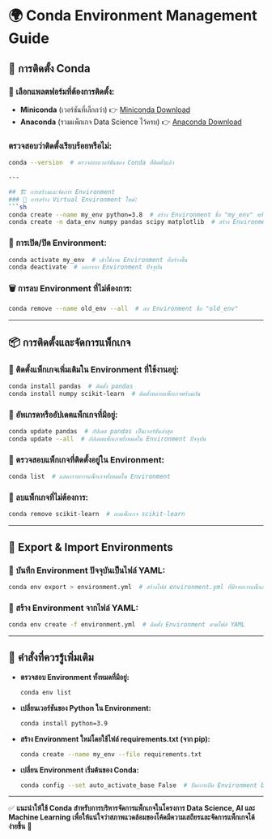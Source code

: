 
# 🌍 Conda Environment Management Guide

## 🔧 การติดตั้ง Conda
### 📌 เลือกแพลตฟอร์มที่ต้องการติดตั้ง:
- **Miniconda** (เวอร์ชันที่เล็กกว่า) 👉 [Miniconda Download](https://docs.conda.io/en/latest/miniconda.html)
- **Anaconda** (รวมแพ็กเกจ Data Science ไว้ครบ) 👉 [Anaconda Download](https://www.anaconda.com/products/distribution)

### ตรวจสอบว่าติดตั้งเรียบร้อยหรือไม่:
```sh
conda --version  # ตรวจสอบเวอร์ชันของ Conda ที่ติดตั้งแล้ว

---

## 🏗️ การสร้างและจัดการ Environment
### 📌 การสร้าง Virtual Environment ใหม่:
```sh
conda create --name my_env python=3.8  # สร้าง Environment ชื่อ "my_env" พร้อมกำหนดเวอร์ชันของ Python
conda create -n data_env numpy pandas scipy matplotlib  # สร้าง Environment พร้อมติดตั้งแพ็กเกจที่ต้องการ
```
### 🔄 การเปิด/ปิด Environment:
```sh
conda activate my_env  # เข้าใช้งาน Environment ที่สร้างขึ้น
conda deactivate  # ออกจาก Environment ปัจจุบัน
```
### 🗑️ การลบ Environment ที่ไม่ต้องการ:
```sh
conda remove --name old_env --all  # ลบ Environment ชื่อ "old_env"
```
---

## 📦 การติดตั้งและจัดการแพ็กเกจ
### 📌 ติดตั้งแพ็กเกจเพิ่มเติมใน Environment ที่ใช้งานอยู่:
```sh
conda install pandas  # ติดตั้ง pandas
conda install numpy scikit-learn  # ติดตั้งหลายแพ็กเกจพร้อมกัน
```
### 📌 อัพเกรดหรืออัปเดตแพ็กเกจที่มีอยู่:
```sh
conda update pandas  # อัปเดต pandas เป็นเวอร์ชันล่าสุด
conda update --all  # อัปเดตแพ็กเกจทั้งหมดใน Environment ปัจจุบัน
```
### 📌 ตรวจสอบแพ็กเกจที่ติดตั้งอยู่ใน Environment:
```sh
conda list  # แสดงรายการแพ็กเกจทั้งหมดใน Environment
```
### 📌 ลบแพ็กเกจที่ไม่ต้องการ:
```sh
conda remove scikit-learn  # ลบแพ็กเกจ scikit-learn
```
---

## 🔄 Export & Import Environments
### 📌 บันทึก Environment ปัจจุบันเป็นไฟล์ YAML:
```sh
conda env export > environment.yml  # สร้างไฟล์ environment.yml ที่มีรายการแพ็กเกจทั้งหมด
```
### 📌 สร้าง Environment จากไฟล์ YAML:
```sh
conda env create -f environment.yml  # ติดตั้ง Environment ตามไฟล์ YAML
```
---

## 📍 คำสั่งที่ควรรู้เพิ่มเติม
- **ตรวจสอบ Environment ทั้งหมดที่มีอยู่:**
  ```sh
  conda env list
  ```
- **เปลี่ยนเวอร์ชันของ Python ใน Environment:**
  ```sh
  conda install python=3.9
  ```
- **สร้าง Environment ใหม่โดยใช้ไฟล์ requirements.txt (จาก pip):**
  ```sh
  conda create --name my_env --file requirements.txt
  ```
- **เปลี่ยน Environment เริ่มต้นของ Conda:**
  ```sh
  conda config --set auto_activate_base False  # ปิดการเปิด Environment base โดยอัตโนมัติ
  ```

---
✅ **แนะนำให้ใช้ Conda สำหรับการบริหารจัดการแพ็กเกจในโครงการ Data Science, AI และ Machine Learning เพื่อให้แน่ใจว่าสภาพแวดล้อมของโค้ดมีความเสถียรและจัดการแพ็กเกจได้ง่ายขึ้น** 🚀
```
